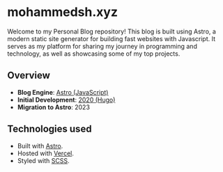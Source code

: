 # mohammedsh.xyz

Welcome to my Personal Blog repository! This blog is built using Astro, a modern static site generator for building fast websites with Javascript. It serves as my platform for sharing my journey in programming and technology, as well as showcasing some of my top projects.

## Overview

- **Blog Engine**: [Astro (JavaScript)](https://docs.astro.build)
- **Initial Development**: [2020 (Hugo)](https://gohugo.io/)
- **Migration to Astro**: 2023

## Technologies used

- Built with [Astro](https://docs.astro.build).
- Hosted with [Vercel](https://vercel.com/docs).
- Styled with [SCSS](https://sass-lang.com/).
